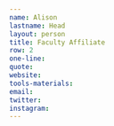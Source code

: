 ```yaml
---
name: Alison
lastname: Head
layout: person
title: Faculty Affiliate
row: 2
one-line: 
quote: 
website:
tools-materials:
email:
twitter:
instagram:
---
```

